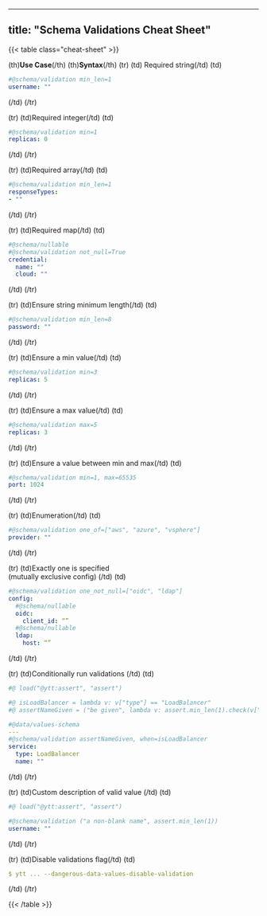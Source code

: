 

---
title: "Schema Validations Cheat Sheet"
---
{{< table class="cheat-sheet" >}}

(th)**Use Case**(/th)
(th)**Syntax**(/th)
(tr)
(td) Required string(/td)
(td)
```yaml
#@schema/validation min_len=1
username: ""
```
(/td)
(/tr)

(tr)
(td)Required integer(/td)
(td)
```yaml
#@schema/validation min=1
replicas: 0
```
(/td)
(/tr)

(tr)
(td)Required array(/td)
(td)
```yaml
#@schema/validation min_len=1 
responseTypes:
- ""
```
(/td)
(/tr)

(tr)
(td)Required map(/td)
(td)
```yaml
#@schema/nullable
#@schema/validation not_null=True
credential:
  name: ""
  cloud: ""
```
(/td)
(/tr)

(tr)
(td)Ensure string minimum length(/td)
(td)
```yaml
#@schema/validation min_len=8
password: ""
```
(/td)
(/tr)

(tr)
(td)Ensure a min value(/td)
(td)
```yaml
#@schema/validation min=3
replicas: 5
```
(/td)
(/tr)

(tr)
(td)Ensure a max value(/td)
(td)
```yaml
#@schema/validation max=5
replicas: 3
```
(/td)
(/tr)

(tr)
(td)Ensure a value between min and max(/td)
(td)
```yaml
#@schema/validation min=1, max=65535
port: 1024
```
(/td)
(/tr)

(tr)
(td)Enumeration(/td)
(td)
```yaml
#@schema/validation one_of=["aws", "azure", "vsphere"]
provider: ""
```
(/td)
(/tr)

(tr)
(td)Exactly one is specified\
(mutually exclusive config)
(/td)
(td)
```yaml
#@schema/validation one_not_null=["oidc", "ldap"]
config:
  #@schema/nullable
  oidc:
    client_id: “”
  #@schema/nullable
  ldap:
    host: “”
```
(/td)
(/tr)

(tr)
(td)Conditionally run validations (/td)
(td)
```yaml
#@ load("@ytt:assert", "assert")

#@ isLoadBalancer = lambda v: v["type"] == "LoadBalancer"
#@ assertNameGiven = ("be given", lambda v: assert.min_len(1).check(v["name"]))

#@data/values-schema
---
#@schema/validation assertNameGiven, when=isLoadBalancer
service:
  type: LoadBalancer
  name: ""
```
(/td)
(/tr)


(tr)
(td)Custom description of valid value (/td)
(td)
```yaml
#@ load("@ytt:assert", "assert")

#@schema/validation ("a non-blank name", assert.min_len(1))
username: ""
```
(/td)
(/tr)

(tr)
(td)Disable validations flag(/td)
(td)
```yaml
$ ytt ... --dangerous-data-values-disable-validation
```
(/td)
(/tr)

{{< /table >}}

